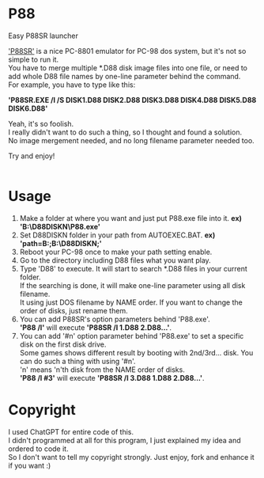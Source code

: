 # P88
Easy P88SR launcher 

<a href="https://archive.org/details/88emu-100">'P88SR'</a> is a nice PC-8801 emulator for PC-98 dos system, but it's not so simple to run it.<br>
You have to merge multiple *.D88 disk image files into one file, or need to add whole D88 file names by one-line parameter behind the command.<br>
For example, you have to type like this:

<b>'P88SR.EXE /l /S DISK1.D88 DISK2.D88 DISK3.D88 DISK4.D88 DISK5.D88 DISK6.D88'</b>

Yeah, it's so foolish.<br>
I really didn't want to do such a thing, so I thought and found a solution.<br>
No image mergement needed, and no long filename parameter needed too.

Try and enjoy!
<br><br>


# Usage
  
 1) Make a folder at where you want and just put P88.exe file into it. <b>ex) 'B:\D88DISKN\P88.exe'</b>
 2) Set D88DISKN folder in your path from AUTOEXEC.BAT. <b>ex) 'path=B:\;B:\D88DISKN;'</b>
 3) Reboot your PC-98 once to make your path setting enable.
 4) Go to the directory including D88 files what you want play.
 5) Type 'D88' to execute. It will start to search *.D88 files in your current folder.<br>
    If the searching is done, it will make one-line parameter using all disk filename.<br>
    It using just DOS filename by NAME order. If you want to change the order of disks, just rename them.
 6) You can add P88SR's option parameters behind 'P88.exe'.<br>
    <b>'P88 /l'</b> will execute <b>'P88SR /l 1.D88 2.D88...'</b>.
 7) You can add '#n' option parameter behind 'P88.exe' to set a specific disk on the first disk drive.<br>
    Some games shows different result by booting with 2nd/3rd... disk. You can do such a thing with using '#n'.<br>
    'n' means 'n'th disk from the NAME order of disks.<br>
    <b>'P88 /l #3'</b> will execute <b>'P88SR /l 3.D88 1.D88 2.D88...'</b>.

# Copyright
  I used ChatGPT for entire code of this.<br>
  I didn't programmed at all for this program, I just explained my idea and ordered to code it.<br>
  So I don't want to tell my copyright strongly. Just enjoy, fork and enhance it if you want :)
